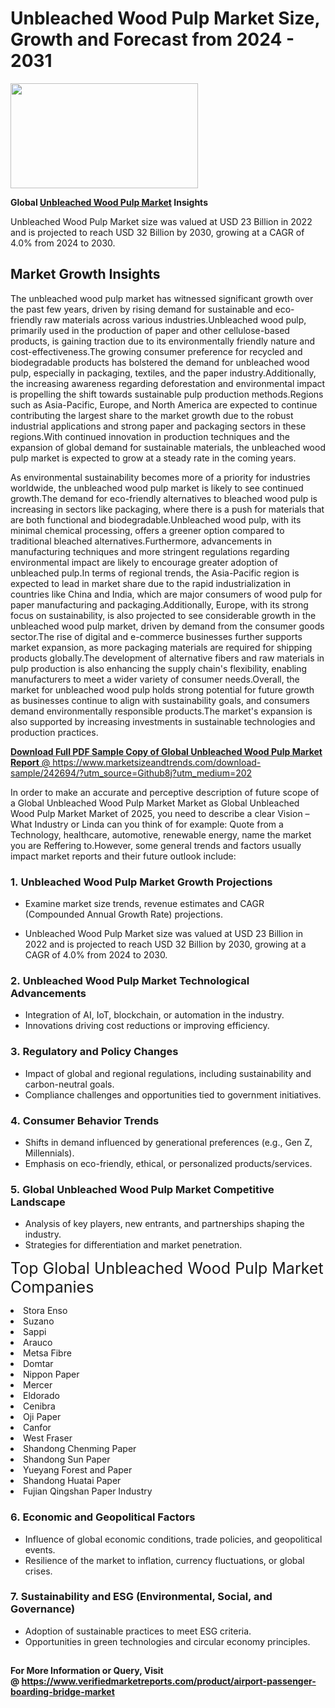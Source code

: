 <H1>Unbleached Wood Pulp Market Size, Growth and Forecast from 2024 - 2031</H1><img class="aligncenter size-medium wp-image-584254" src="https://thirdeyenews.in/wp-content/uploads/2024/09/Global-Market-Research-300x168.jpeg" alt="" width="300" height="168" /><p><strong>Global&nbsp;<a href="https://www.marketsizeandtrends.com/download-sample/242694/?utm_source=Github8j?utm_medium=202">Unbleached Wood Pulp Market</a> Insights</strong></p><p>Unbleached Wood Pulp Market size was valued at USD 23 Billion in 2022 and is projected to reach USD 32 Billion by 2030, growing at a CAGR of 4.0% from 2024 to 2030.</p><p><h2>Market Growth Insights</h2> <p>The unbleached wood pulp market has witnessed significant growth over the past few years, driven by rising demand for sustainable and eco-friendly raw materials across various industries.Unbleached wood pulp, primarily used in the production of paper and other cellulose-based products, is gaining traction due to its environmentally friendly nature and cost-effectiveness.The growing consumer preference for recycled and biodegradable products has bolstered the demand for unbleached wood pulp, especially in packaging, textiles, and the paper industry.Additionally, the increasing awareness regarding deforestation and environmental impact is propelling the shift towards sustainable pulp production methods.Regions such as Asia-Pacific, Europe, and North America are expected to continue contributing the largest share to the market growth due to the robust industrial applications and strong paper and packaging sectors in these regions.With continued innovation in production techniques and the expansion of global demand for sustainable materials, the unbleached wood pulp market is expected to grow at a steady rate in the coming years.</p> <p><a href="#"></a></p> <p>As environmental sustainability becomes more of a priority for industries worldwide, the unbleached wood pulp market is likely to see continued growth.The demand for eco-friendly alternatives to bleached wood pulp is increasing in sectors like packaging, where there is a push for materials that are both functional and biodegradable.Unbleached wood pulp, with its minimal chemical processing, offers a greener option compared to traditional bleached alternatives.Furthermore, advancements in manufacturing techniques and more stringent regulations regarding environmental impact are likely to encourage greater adoption of unbleached pulp.In terms of regional trends, the Asia-Pacific region is expected to lead in market share due to the rapid industrialization in countries like China and India, which are major consumers of wood pulp for paper manufacturing and packaging.Additionally, Europe, with its strong focus on sustainability, is also projected to see considerable growth in the unbleached wood pulp market, driven by demand from the consumer goods sector.The rise of digital and e-commerce businesses further supports market expansion, as more packaging materials are required for shipping products globally.The development of alternative fibers and raw materials in pulp production is also enhancing the supply chain's flexibility, enabling manufacturers to meet a wider variety of consumer needs.Overall, the market for unbleached wood pulp holds strong potential for future growth as businesses continue to align with sustainability goals, and consumers demand environmentally responsible products.The market's expansion is also supported by increasing investments in sustainable technologies and production practices.</p> <p><a href="#"></p><p><span class=""><strong>Download Full PDF Sample Copy of Global Unbleached Wood Pulp Market Report</strong> @ <a href="https://www.marketsizeandtrends.com/download-sample/242694/?utm_source=Github8j?utm_medium=202" target="_blank">https://www.marketsizeandtrends.com/download-sample/242694/?utm_source=Github8j?utm_medium=202</a></span></p><p>In order to make an accurate and perceptive description of future scope of a Global&nbsp;Unbleached Wood Pulp Market Market as Global&nbsp;Unbleached Wood Pulp Market Market of 2025, you need to describe a clear Vision &ndash; What Industry or Linda can you think of for example: Quote from a Technology, healthcare, automotive, renewable energy, name the market you are Reffering to.However, some general trends and factors usually impact market reports and their future outlook include:</p><h3>1.&nbsp;<strong>Unbleached Wood Pulp Market Growth Projections</strong></h3><ul><li>Examine market size trends, revenue estimates and CAGR (Compounded Annual Growth Rate) projections.</li><li><p>Unbleached Wood Pulp Market size was valued at USD 23 Billion in 2022 and is projected to reach USD 32 Billion by 2030, growing at a CAGR of 4.0% from 2024 to 2030.</p></li></ul><h3>2.&nbsp;<strong>Unbleached Wood Pulp Market Technological Advancements</strong></h3><ul><li>Integration of AI, IoT, blockchain, or automation in the industry.</li><li>Innovations driving cost reductions or improving efficiency.</li></ul><h3>3.&nbsp;<strong>Regulatory and Policy Changes</strong></h3><ul><li>Impact of global and regional regulations, including sustainability and carbon-neutral goals.</li><li>Compliance challenges and opportunities tied to government initiatives.</li></ul><h3>4.&nbsp;<strong>Consumer Behavior Trends</strong></h3><ul><li>Shifts in demand influenced by generational preferences (e.g., Gen Z, Millennials).</li><li>Emphasis on eco-friendly, ethical, or personalized products/services.</li></ul><h3>5.&nbsp;<strong>Global Unbleached Wood Pulp Market Competitive Landscape</strong></h3><ul><li>Analysis of key players, new entrants, and partnerships shaping the industry.</li><li>Strategies for differentiation and market penetration.</li></ul><p data-pm-slice="1 1 []"><span style="color: inherit; font-family: inherit; font-size: 25px;">Top Global Unbleached Wood Pulp Market Companies</span></p><div class="" data-test-id=""><p><li>Stora Enso</li><li> Suzano</li><li> Sappi</li><li> Arauco</li><li> Metsa Fibre</li><li> Domtar</li><li> Nippon Paper</li><li> Mercer</li><li> Eldorado</li><li> Cenibra</li><li> Oji Paper</li><li> Canfor</li><li> West Fraser</li><li> Shandong Chenming Paper</li><li> Shandong Sun Paper</li><li> Yueyang Forest and Paper</li><li> Shandong Huatai Paper</li><li> Fujian Qingshan Paper Industry</li></p></div><h3>6.&nbsp;<strong>Economic and Geopolitical Factors</strong></h3><ul><li>Influence of global economic conditions, trade policies, and geopolitical events.</li><li>Resilience of the market to inflation, currency fluctuations, or global crises.</li></ul><h3>7.&nbsp;<strong>Sustainability and ESG (Environmental, Social, and Governance)</strong></h3><ul><li>Adoption of sustainable practices to meet ESG criteria.</li><li>Opportunities in green technologies and circular economy principles.</li></ul><h2><strong style="font-size: 14px;">For More Information or Query, Visit @&nbsp;</strong><a style="background-color: #ffffff; font-size: 14px;" href="https://www.marketsizeandtrends.com/report/unbleached-wood-pulp-market/" target="_blank">https://www.verifiedmarketreports.com/product/airport-passenger-boarding-bridge-market</a></h2>